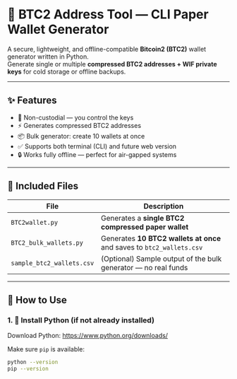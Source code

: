 # 🔐 BTC2 Address Tool — CLI Paper Wallet Generator

A secure, lightweight, and offline-compatible **Bitcoin2 (BTC2)** wallet generator written in Python.  
Generate single or multiple **compressed BTC2 addresses + WIF private keys** for cold storage or offline backups.

---

## ✨ Features

- 🔐 Non-custodial — you control the keys
- ⚡ Generates compressed BTC2 addresses
- 📦 Bulk generator: create 10 wallets at once
- ✅ Supports both terminal (CLI) and future web version
- 🔒 Works fully offline — perfect for air-gapped systems

---

## 📁 Included Files

| File | Description |
|------|-------------|
| `BTC2wallet.py` | Generates a **single BTC2 compressed paper wallet** |
| `BTC2_bulk_wallets.py` | Generates **10 BTC2 wallets at once** and saves to `btc2_wallets.csv` |
| `sample_btc2_wallets.csv` | (Optional) Sample output of the bulk generator — no real funds |

---

## 🚀 How to Use

### 1. 🔧 Install Python (if not already installed)
Download Python: https://www.python.org/downloads/

Make sure `pip` is available:
```bash
python --version
pip --version
